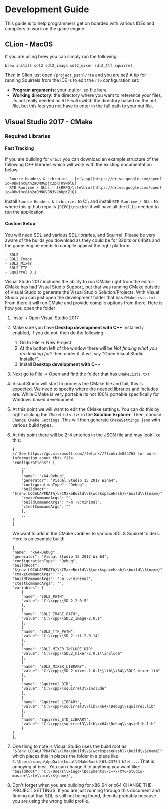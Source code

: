 # Development Guide

This guide is to help programmers get on boarded with various IDEs and compilers to work on the game engine.

## CLion - MacOS

If you are using brew you can simply run the following:

    brew install sdl2 sdl2_image sdl2_mixer sdl2_ttf squirrel

Then in Clion just open `{project_path}/rte` and you are set! A tip for running Squirrels from the IDE is to edit the `rte` configuration set:

 - **Program arguments**: your .nut or .sq file here
 - **Working directory**: the directory where you want to reference your files, its not really needed as RTE will switch the directory based on the nut file, but this lets you not have to enter in the full path to your nut file.

## Visual Studio 2017 - CMake

### Required Libraries

#### Fast Tracking
If you are building for `64bit` you can download an example structure of the following C++ libraries which will work with the existing documentation below.

    - Source Headers & Libraries - [c:\cpp](https://drive.google.com/open?id=0BwInc8An2aOMOGpjc2pRTU9wblE)
    - RTE Runtime / DLLs - [{REPO}\rte\bin](https://drive.google.com/open?id=0BwInc8An2aOMN0VBN3VkbUpKZjQ)

Install `Source Headers & Libraries` to C:\ and install `RTE Runtime / DLLs` to where this github repo is `{REPO}\rte\bin` it will have all the DLLs needed to run the application.

#### Custom Setup

You will need SDL and various SDL libraries, and Squirrel. Please be very aware of the builds you download as they could be for 32bits or 64bits and the game engine needs to compile against the right platform.

    - SDL2
    - SDL2_Image
    - SDL2_Mixer
    - SDL2_TTF
    - Squirrel 3.1

Visual Studo 2017 includes the ability to run CMake right from the editor. CMake has had Visual Studio Support, but that was running CMake outside of Visual Studo to generate the Visual Studio Solution/Projects. With Visual Studio you can just open the development folder that has `CMakeLists.txt`. From there it will run CMake and provide compile options from there. Here is how you open the folder:

 1. Install / Open Visual Studio 2017
 1. Make sure you have **Desktop development with C++** installed / enabled, if you do not, then do the following:
    1. Go to File -> New Project
    1. At the bottom left of the window there will be *Not finding what you are looking for?* then under it, it will say "Open Visual Studio Installer".
    1. Install **Desktop development with C++**
 1. Next go to File -> Open and find the folder that has `CMakeLists.txt`
 1. Visual Studio will start to process the CMake file and fail, this is expected. We need to specify where the needed libraries and includes are. While CMake is very portable its not 100% portable specifically for Windows based development.
 1. At this point we will want to edit the CMake settings. You can do this by right-clicking the `CMakeLists.txt` in the **Solution Explorer**. Then, choose `Change CMake Settings`. This will then generate `CMakeSettings.json` with various build types.
 1. At this point there will be 2-4 enteries in the JSON file and may look like this:

        {
        // See https://go.microsoft.com//fwlink//?linkid=834763 for more information about this file.
        "configurations": [
            ...
            {
            "name": "x64-Debug",
            "generator": "Visual Studio 15 2017 Win64",
            "configurationType": "Debug",
            "buildRoot": "${env.LOCALAPPDATA}\\CMakeBuild\\${workspaceHash}\\build\\${name}",
            "cmakeCommandArgs": "",
            "buildCommandArgs": "-m -v:minimal",
            "ctestCommandArgs": ""
            },
            ...
        ]
        }
    We want to add in the CMake varibles to various SDL & Squirrel folders. Here is an example build:

        {
        "name": "x64-Debug",
        "generator": "Visual Studio 15 2017 Win64",
        "configurationType": "Debug",
        "buildRoot": "${env.LOCALAPPDATA}\\CMakeBuild\\${workspaceHash}\\build\\${name}",
        "cmakeCommandArgs": "",
        "buildCommandArgs": "-m -v:minimal",
        "ctestCommandArgs": "",
        "variables": [
            {
            "name": "SDL2_PATH",
            "value": "C:\\cpp\\SDL2-2.0.5"
            },
            {
            "name": "SDL2_IMAGE_PATH",
            "value": "C:\\cpp\\SDL2_image-2.0.1"
            },
            {
            "name": "SDL2_TTF_PATH",
            "value": "C:\\cpp\\SDL2_ttf-2.0.14"
            },
            {
            "name": "SDL2_MIXER_INCLUDE_DIR",
            "value": "C:\\cpp\\SDL2_mixer-2.0.1\\include"
            },
            {
            "name": "SDL2_MIXER_LIBRARY",
            "value": "C:\\cpp\\SDL2_mixer-2.0.1\\lib\\x64\\SDL2_mixer.lib"
            },
            {
            "name": "Squirrel_DIR",
            "value": "C:\\cpp\\squirrel3\\include"
            },
            {
            "name": "Squirrel_LIBRARY",
            "value": "C:\\cpp\\squirrel3\\lib\\x64\\Debug\\squirrel.lib"
            },
            {
            "name": "Squirrel_STD_LIBRARY",
            "value": "C:\\cpp\\squirrel3\\lib\\x64\\Debug\\sqstdlib.lib"
            }
        ]
        },
 1. One thing to note is Visual Studio uses the build root as `"${env.LOCALAPPDATA}\\CMakeBuild\\${workspaceHash}\\build\\${name}"` which places this in places the folder in a place like `C:\Users\xingo\AppData\Local\CMakeBuild\61a2373d-b2ef...`. That is annoying at best. You can change it to anything you want like: `"buildRoot": "C:\\Users\\xingo\\Documents\\c++\\XYG-Studio-master\\rte\\bin\\${name}",`
 1. Don't forget when you are building for x86_64 or x64 CHANGE THE PROJECT SETTINGS. If you are just running through this document and finding out that SDL is still not being found, then its probably because you are using the wrong build profile.